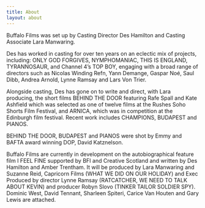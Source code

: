 ```yaml
---
title: About
layout: about
---
```


Buffalo Films was set up by Casting Director Des Hamilton and Casting Associate Lara Manwaring.

Des has worked in casting for over ten years on an eclectic mix of projects, including: ONLY GOD FORGIVES, NYMPHOMANIAC, THIS IS ENGLAND, TYRANNOSAUR, and Channel 4’s TOP BOY, engaging with a broad range of directors such as Nicolas Winding Refn, Yann Demange, Gaspar Noé, Saul Dibb, Andrea Arnold, Lynne Ramsay and Lars Von Trier.

Alongside casting, Des has gone on to write and direct, with Lara producing, the short films BEHIND THE DOOR featuring Rafe Spall and Kate Ashfield which was selected as one of twelve films at the Rushes Soho Shorts Film Festival, and ARNICA, which was in competition at the Edinburgh film festival. Recent work includes CHAMPIONS, BUDAPEST and PIANOS.

BEHIND THE DOOR, BUDAPEST and PIANOS were shot by Emmy and BAFTA award winning DOP, David Katznelson.

Buffalo Films are currently in development on the autobiographical feature film I FEEL FINE supported by BFI and Creative Scotland and written by Des Hamilton and Amber Trentham. It will be produced by Lara Manwaring and Suzanne Reid, Capricorn Films (WHAT WE DID ON OUR HOLIDAY) and Exec Produced by director Lynne Ramsay (RATCATCHER, WE NEED TO TALK ABOUT KEVIN) and producer Robyn Slovo (TINKER TAILOR SOLDIER SPY). Dominic West, David Tennant, Sharleen Spiteri, Carice Van Houten and Gary Lewis are attached.